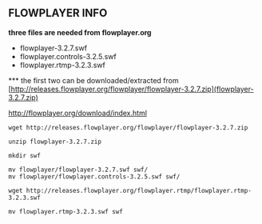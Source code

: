 FLOWPLAYER INFO
---------------


**three files are needed from flowplayer.org**


* flowplayer-3.2.7.swf
* flowplayer.controls-3.2.5.swf
* flowplayer.rtmp-3.2.3.swf


*** the first two can be downloaded/extracted from [http://releases.flowplayer.org/flowplayer/flowplayer-3.2.7.zip](flowplayer-3.2.7.zip)




http://flowplayer.org/download/index.html


```
wget http://releases.flowplayer.org/flowplayer/flowplayer-3.2.7.zip

unzip flowplayer-3.2.7.zip

mkdir swf

mv flowplayer/flowplayer-3.2.7.swf swf/ 
mv flowplayer/flowplayer.controls-3.2.5.swf swf/

wget http://releases.flowplayer.org/flowplayer.rtmp/flowplayer.rtmp-3.2.3.swf

mv flowplayer.rtmp-3.2.3.swf swf

```




